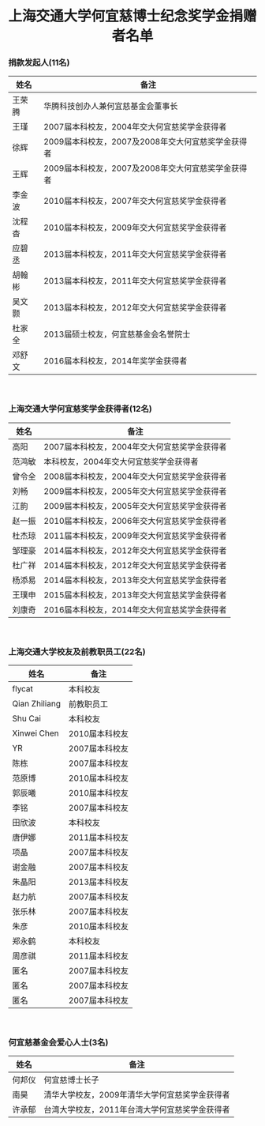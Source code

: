 <h1 align="center">上海交通大学何宜慈博士纪念奖学金捐赠者名单</h1>

### 捐款发起人(11名)

| 姓名   | 备注                                               |
|--------|----------------------------------------------------|
| 王荣腾 | 华腾科技创办人兼何宜慈基金会董事长                 |
| 王瑾   | 2007届本科校友，2004年交大何宜慈奖学金获得者       |
| 徐辉   | 2009届本科校友，2007及2008年交大何宜慈奖学金获得者 |
| 王辉   | 2009届本科校友，2007及2008年交大何宜慈奖学金获得者 |
| 李金波 | 2010届本科校友，2007年交大何宜慈奖学金获得者       |
| 沈程杳 | 2010届本科校友，2009年交大何宜慈奖学金获得者       |
| 应碧丞 | 2013届本科校友，2011年交大何宜慈奖学金获得者       |
| 胡翰彬 | 2013届本科校友，2011年交大何宜慈奖学金获得者       |
| 吴文颢 | 2013届本科校友，2012年交大何宜慈奖学金获得者       |
| 杜家全 | 2013届硕士校友，何宜慈基金会名誉院士               |
| 邓舒文 | 2016届本科校友，2014年奖学金获得者                 |

<br>

### 上海交通大学何宜慈奖学金获得者(12名)

| 姓名   | 备注                                         |
|--------|----------------------------------------------|
| 高阳   | 2007届本科校友，2004年交大何宜慈奖学金获得者 |
| 范鸿敏 | 本科校友，2004年交大何宜慈奖学金获得者       |
| 曾令全 | 2008届本科校友，2004年交大何宜慈奖学金获得者 |
| 刘畅   | 2009届本科校友，2005年交大何宜慈奖学金获得者 |
| 江韵   | 2009届本科校友，2005年交大何宜慈奖学金获得者 |
| 赵一振 | 2010届本科校友，2006年交大何宜慈奖学金获得者 |
| 杜杰琼 | 2011届本科校友，2009年交大何宜慈奖学金获得者 |
| 邹理豪 | 2014届本科校友，2012年交大何宜慈奖学金获得者 |
| 杜广祥 | 2014届本科校友，2012年交大何宜慈奖学金获得者 |
| 杨添易 | 2014届本科校友，2013年交大何宜慈奖学金获得者 |
| 王璞申 | 2015届本科校友，2013年交大何宜慈奖学金获得者 |
| 刘康奇 | 2016届本科校友，2014年交大何宜慈奖学金获得者 |

<br>

### 上海交通大学校友及前教职员工(22名)

| 姓名          | 备注           |
|---------------|----------------|
| flycat        | 本科校友       |
| Qian Zhiliang | 前教职员工     |
| Shu Cai       | 本科校友       |
| Xinwei Chen   | 2010届本科校友 |
| YR            | 2007届本科校友 |
| 陈栋          | 2007届本科校友 |
| 范原博        | 2010届本科校友 |
| 郭辰曦        | 2010届本科校友 |
| 李铭          | 2007届本科校友 |
| 田欣波        | 本科校友       |
| 唐伊娜        | 2011届本科校友 |
| 项晶          | 2007届本科校友 |
| 谢金融        | 2007届本科校友 |
| 朱晶阳        | 2013届本科校友 |
| 赵力航        | 2007届本科校友 |
| 张乐林        | 2007届本科校友 |
| 朱彦          | 2010届本科校友 |
| 郑永鹤        | 本科校友       |
| 周彦祺        | 2011届本科校友 |
| 匿名          | 2007届本科校友 |
| 匿名          | 2007届本科校友 |
| 匿名          | 2007届本科校友 |

<br>

### 何宜慈基金会爱心人士(3名)

| 姓名   | 备注                                           |
|--------|------------------------------------------------|
| 何邦仪 | 何宜慈博士长子                                 |
| 南昊   | 清华大学校友，2009年清华大学何宜慈奖学金获得者 |
| 许承郁 | 台湾大学校友，2011年台湾大学何宜慈奖学金获得者 |
